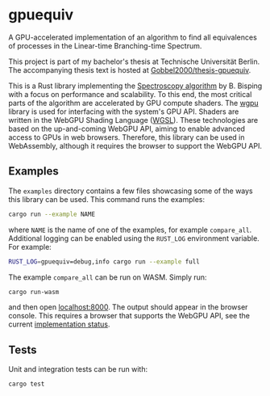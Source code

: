 # gpuequiv

A GPU-accelerated implementation of an algorithm to find all equivalences of
processes in the Linear-time Branching-time Spectrum.

This project is part of my bachelor's thesis at Technische Universität Berlin.
The accompanying thesis text is hosted at
[Gobbel2000/thesis-gpuequiv](https://github.com/Gobbel2000/thesis-gpuequiv).

This is a Rust library implementing the
[Spectroscopy algorithm](https://arxiv.org/abs/2303.08904) by B. Bisping
with a focus on performance and scalability.
To this end, the most critical parts of the algorithm are accelerated by GPU
compute shaders.
The [wgpu](https://github.com/gfx-rs/wgpu) library is used
for interfacing with the system's GPU API.
Shaders are written in the WebGPU Shading Language
([WGSL](https://gpuweb.github.io/gpuweb/wgsl/)).
These technologies are based on the up-and-coming WebGPU API,
aiming to enable advanced access to GPUs in web browsers.
Therefore, this library can be used in WebAssembly,
although it requires the browser to support the WebGPU API.


## Examples

The `examples` directory contains a few files showcasing some of the ways this
library can be used. This command runs the examples:

```sh
cargo run --example NAME
```

where `NAME` is the name of one of the examples, for example `compare_all`.
Additional logging can be enabled using the `RUST_LOG` environment variable.
For example:

```sh
RUST_LOG=gpuequiv=debug,info cargo run --example full
```

The example `compare_all` can be run on WASM. Simply run:

```sh
cargo run-wasm
```

and then open [localhost:8000](http://localhost:8000). The output should appear
in the browser console. This requires a browser that supports the WebGPU API,
see the current
[implementation status](https://github.com/gpuweb/gpuweb/wiki/Implementation-Status).


## Tests

Unit and integration tests can be run with:

```sh
cargo test
```
